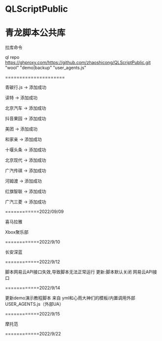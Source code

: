 # QLScriptPublic
青龙脚本公共库
=====================
拉库命令

ql repo https://ghproxy.com/https://github.com/zhaoshicong/QLScriptPublic.git "wool" "demo|backup" "user_agents.js"

=====================

青碳行.js -> 添加成功

读特 -> 添加成功

北京汽车 -> 添加成功

抖音果园 -> 添加成功

美团 -> 添加成功

和家亲 -> 添加成功

十堰头条 -> 添加成功

北京现代 -> 添加成功

广汽传祺 -> 添加成功

河姆渡 -> 添加成功

红旗智联 -> 添加成功

广汽三菱 -> 添加成功

============2022/09/09

喜马拉雅 

Xbox聚乐部

============2022/9/10

长安深蓝

============2022/9/12

脚本网易云API接口失效,导致脚本无法正常运行
更新:脚本默认关闭 网易云API接口 

============2022/9/14

更新demo演示教程脚本 来自 yml和心雨大神们的模板/内置调用外部USER_AGENTS.js（外部UA）

============2022/9/15

摩托范

============2022/9/22
